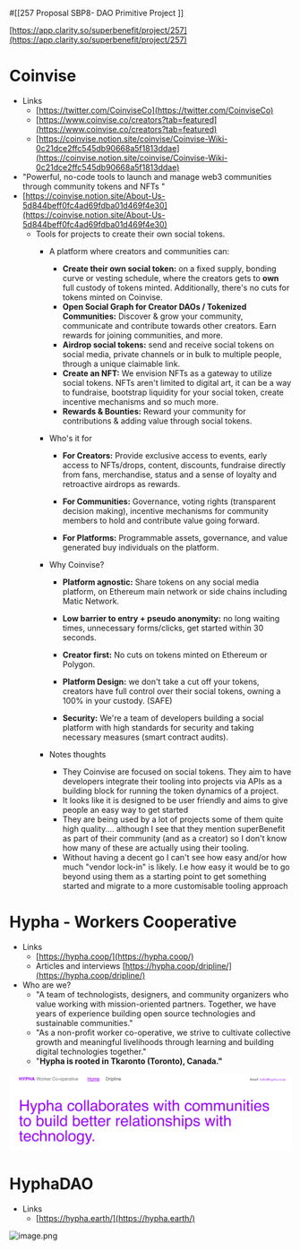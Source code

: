 #[[257 Proposal SBP8- DAO Primitive Project
]] 








[https://app.clarity.so/superbenefit/project/257](https://app.clarity.so/superbenefit/project/257) 



# Coinvise
- Links
	- [https://twitter.com/CoinviseCo](https://twitter.com/CoinviseCo) 
	- [https://www.coinvise.co/creators?tab=featured](https://www.coinvise.co/creators?tab=featured) 
	- [https://coinvise.notion.site/coinvise/Coinvise-Wiki-0c21dce2ffc545db90668a5f1813ddae](https://coinvise.notion.site/coinvise/Coinvise-Wiki-0c21dce2ffc545db90668a5f1813ddae) 
- "Powerful, no-code tools to launch and manage web3 communities through community tokens and NFTs "
- [https://coinvise.notion.site/About-Us-5d844beff0fc4ad69fdba01d469f4e30](https://coinvise.notion.site/About-Us-5d844beff0fc4ad69fdba01d469f4e30) 
	- Tools for projects to create their own social tokens. 
		- A platform where creators and communities can:


			- **Create their own social token:** on a fixed supply, bonding curve or vesting schedule, where the creators gets to **own** full custody of tokens minted. Additionally, there's no cuts for tokens minted on Coinvise.
			- **Open Social Graph for Creator DAOs / Tokenized Communities:** Discover & grow your community, communicate and contribute towards other creators. Earn rewards for joining communities, and more.
			- **Airdrop social tokens:** send and receive social tokens on social media, private channels or in bulk to multiple people, through a unique claimable link.
			- **Create an NFT:** We envision NFTs as a gateway to utilize social tokens. NFTs aren't limited to digital art, it can be a way to fundraise, bootstrap liquidity for your social token, create incentive mechanisms and so much more.
			- **Rewards & Bounties:** Reward your community for contributions & adding value through social tokens.
		- Who's it for

			- **For Creators:** Provide exclusive access to events, early access to NFTs/drops, content, discounts, fundraise directly from fans, merchandise, status and a sense of loyalty and retroactive airdrops as rewards.

			- **For Communities:** Governance, voting rights (transparent decision making), incentive mechanisms for community members to hold and contribute value going forward.

			- **For Platforms:** Programmable assets, governance, and value generated buy individuals on the platform.

		- Why Coinvise?

			- **Platform agnostic:** Share tokens on any social media platform, on Ethereum main network or side chains including Matic Network.

			- **Low barrier to entry + pseudo anonymity:** no long waiting times, unnecessary forms/clicks, get started within 30 seconds.
			- **Creator first:** No cuts on tokens minted on Ethereum or Polygon.

			- **Platform Design:** we don't take a cut off your tokens, creators have full control over their social tokens, owning a 100% in your custody. (SAFE)

			- **Security:** We're a team of developers building a social platform with high standards for security and taking necessary measures (smart contract audits).
		- Notes thoughts 
			- They Coinvise are focused on social tokens. They aim to have developers integrate their tooling into projects via APIs as a building block for running the token dynamics of a project. 
			- It looks like it is designed to be user friendly and aims to give people an easy way to get started
			- They are being used by a lot of projects some of them quite high quality.... although I see that they mention superBenefit as part of their community (and as a creator) so I don't know how many of these are actually using their tooling.  
			- Without having a decent go I can't see how easy and/or how much "vendor lock-in" is likely. I.e how easy it would be to go beyond using them as a starting point to get something started and migrate to a more customisable tooling approach





# Hypha - Workers Cooperative

- Links
	- [https://hypha.coop/](https://hypha.coop/) 
	- Articles and interviews [https://hypha.coop/dripline/](https://hypha.coop/dripline/) 
- Who are we?
	- "A team of technologists, designers, and community organizers who value working with mission-oriented partners. Together, we have years of experience building open source technologies and sustainable communities."
	- "As a non-profit worker co-operative, we strive to cultivate collective growth and meaningful livelihoods through learning and building digital technologies together."
	- "**Hypha is rooted in Tkaronto (Toronto), Canada."**

![image.png](attachments/eca5bb1f-3cc4-4d95-b216-3a438acf8718.png)


# HyphaDAO
- Links 
	- [https://hypha.earth/](https://hypha.earth/) 

![image.png](../../../Resources/cd9d6469-356d-4b87-9aef-9e839b5548db.png)